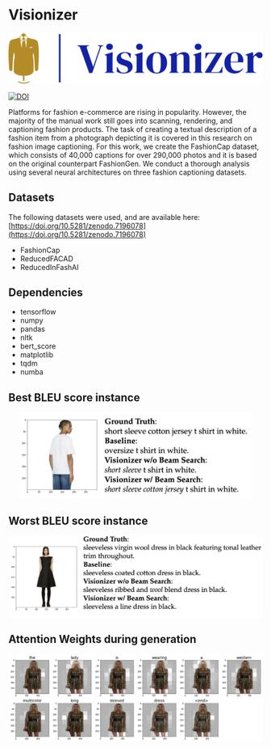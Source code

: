 # Visionizer

<p align="center">
  <img width="600" src="images/logo.png">
</p>

[![DOI](https://zenodo.org/badge/DOI/10.5281/zenodo.7196078.svg)](https://doi.org/10.5281/zenodo.7196078)

Platforms for fashion e-commerce are rising in popularity. However, the majority of the manual work still goes into scanning, rendering, and captioning fashion products. The task of creating a textual description of a fashion item from a photograph depicting it is covered in this research on fashion image captioning. For this work, we create the FashionCap dataset, which consists of 40,000 captions for over 290,000 photos and it is based on the original counterpart FashionGen. We conduct a thorough analysis using several neural architectures on three fashion captioning datasets.


## Datasets

The following datasets were used, and are available here: [https://doi.org/10.5281/zenodo.7196078](https://doi.org/10.5281/zenodo.7196078)
* FashionCap
* ReducedFACAD
* ReducedInFashAI

## Dependencies  
* tensorflow
* numpy
* pandas
* nltk
* bert_score
* matplotlib
* tqdm
* numba

## Best BLEU score instance
<p align="center">
  <img width="460" src="images/best_bleu.png">
</p>

## Worst BLEU score instance
<p align="center">
  <img width="570" src="images/worst_bleu.png">
</p>

## Attention Weights during generation
<p align="center">
  <img width="600" src="images/infashai_lstm.png">
</p>
